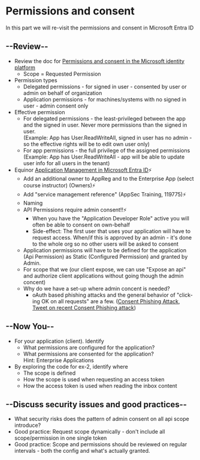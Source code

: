 # Permissions and consent

In this part we will re-visit the permissions and consent in Microsoft Entra ID

## --Review--

* Review the doc for [Permissions and consent in the Microsoft identity platform](https://docs.microsoft.com/en-us/azure/active-directory/develop/v2-permissions-and-consent)
  * Scope = Requested Permission
* Permission types
  * Delegated permissions - for signed in user - consented by user or admin on behalf of organization
  * Application permissions - for machines/systems with no signed in user - admin consent only
* Effective permission
  * For delegated permissions - the least-privileged between the app and the signed in user. Never more permissions than the signed in user. <br/>(Example: App has User.ReadWriteAll, signed in user has no admin - so the effective rights will be to edit own user only)
  * For app permissions - the full privilege of the assigned permissions (Example: App has User.ReadWriteAll - app will be able to update user info for all users in the tenant)
* Equinor [Application Management in Microsoft Entra ID](https://docs.omnia.equinor.com/governance/iam/App-General-Info/)⚡️
  *  Add an additional owner to AppReg and to the Enterprise App (select course instructor) (Owners)⚡️
  *  Add "service management reference" (AppSec Training, 119775)⚡️
  *  Naming
  *  API Permissions require admin consent!!⚡️
     *  When you have the "Application Developer Role" active you will often be able to consent on own-behalf
     *  Side-effect: The first user that uses your application will have to request access. When/if this is approved by an admin - it's done to the whole org so no other users will be asked to consent
  *  Application permissions will have to be defined for the application (Api Permission) as Static (Configured Permission) and granted by Admin. 
  *  For scope that we (our client expose, we can use "Expose an api" and authorize client applications without going though the admin concent)
    * Why do we have a set-up where admin concent is needed?
      * oAuth based phishing attacks and the general behavior of "click-ing OK on all requests" are a few. ([Consent Phishing Attack](https://www.microsoft.com/security/blog/2021/07/14/microsoft-delivers-comprehensive-solution-to-battle-rise-in-consent-phishing-emails/), [Tweet on recent Consent Phishing attack](https://twitter.com/MsftSecIntel/status/1484623341155610624))

## --Now You--

* For your application (client). Identify
  * What permissions are configured for the application?
  * What permissions are consented for the application? <br/>Hint: Enterprise Applications
* By exploring the code for ex-2, identify where
  * The scope is defined
  * How the scope is used when requesting an access token
  * How the access token is used when reading the inbox content


## --Discuss security issues and good practices--

* What security risks does the pattern of admin consent on all api scope introduce?
* Good practice: Request scope dynamically - don't include all scope/permission in one single token
* Good practice: Scope and permissions should be reviewed on regular intervals - both the config and what's actually granted.
